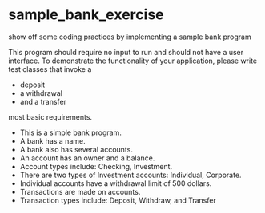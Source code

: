 # sample_bank_exercise
show off some coding practices by implementing a sample bank program




This program should require no input to run and should not have a user interface. To demonstrate the functionality of your application, please write test classes that invoke a 
* deposit 
* a withdrawal 
* and a transfer 


most basic requirements.

* This is a simple bank program. 
* A bank has a name. 
* A bank also has several accounts. 
* An account has an owner and a balance. 
* Account types include: Checking, Investment. 
* There are two types of Investment accounts: Individual, Corporate. 
* Individual accounts have a withdrawal limit of 500 dollars. 
* Transactions are made on accounts. 
* Transaction types include: Deposit, Withdraw, and Transfer 
